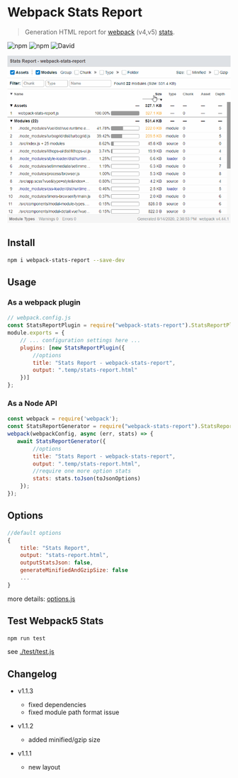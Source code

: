 # Webpack Stats Report
> Generation HTML report for [webpack](https://github.com/webpack/webpack) (v4,v5) [stats](https://webpack.js.org/api/stats/). 

![npm](https://img.shields.io/npm/v/webpack-stats-report.svg)
![npm](https://img.shields.io/npm/dt/webpack-stats-report.svg)
![David](https://img.shields.io/david/cenfun/webpack-stats-report.svg)

![](assets/webpack-stats-report.gif)

## Install
```sh
npm i webpack-stats-report --save-dev
```
## Usage

### As a webpack plugin
```js
// webpack.config.js
const StatsReportPlugin = require("webpack-stats-report").StatsReportPlugin;
module.exports = {
    // ... configuration settings here ...
    plugins: [new StatsReportPlugin({ 
        //options
        title: "Stats Report - webpack-stats-report",
        output: ".temp/stats-report.html"
    })]
};
```

### As a Node API
```js
const webpack = require('webpack');
const StatsReportGenerator = require("webpack-stats-report").StatsReportGenerator;
webpack(webpackConfig, async (err, stats) => {
   await StatsReportGenerator({
        //options
        title: "Stats Report - webpack-stats-report",
        output: ".temp/stats-report.html",
        //require one more option stats
        stats: stats.toJson(toJsonOptions)
    });
});
```

## Options
```js
//default options
{
    title: "Stats Report",
    output: "stats-report.html",
    outputStatsJson: false,
    generateMinifiedAndGzipSize: false
    ...
}
```
more details: [options.js](./lib/options.js)

## Test Webpack5 Stats
```sh
npm run test
```
see [./test/test.js](./test/test.js)

## Changelog

* v1.1.3
    * fixed dependencies 
    * fixed module path format issue

* v1.1.2
    * added minified/gzip size

* v1.1.1
    * new layout
